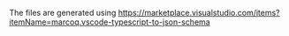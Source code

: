 The files are generated using
https://marketplace.visualstudio.com/items?itemName=marcoq.vscode-typescript-to-json-schema
